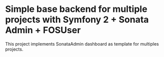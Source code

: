 Simple base backend for multiple projects with Symfony 2 + Sonata Admin + FOSUser
=======================

This project implements SonataAdmin dashboard as template for multiples projects.
